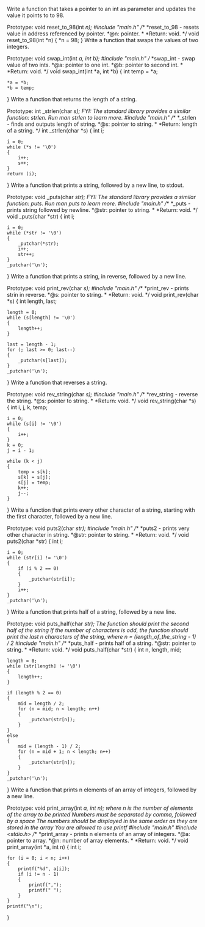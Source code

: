 Write a function that takes a pointer to an int as parameter and updates the value it points to to 98.

Prototype: void reset_to_98(int *n);
#include "main.h"
/**
 *reset_to_98 - resets value in address referenced by pointer.
 *@n: pointer.
 *
 *Return: void.
 */
void reset_to_98(int *n)
{
	*n = 98;
}
Write a function that swaps the values of two integers.

Prototype: void swap_int(int *a, int *b);
#include "main.h"
/**
 *swap_int - swap value of two ints.
 *@a: pointer to one int.
 *@b: pointer to second int.
 *
 *Return: void.
 */
void swap_int(int *a, int *b)
{
	int temp = *a;

	*a = *b;
	*b = temp;
}
Write a function that returns the length of a string.

Prototype: int _strlen(char *s);
FYI: The standard library provides a similar function: strlen. Run man strlen to learn more.
#include "main.h"
/**
 *_strlen - finds and outputs length of string.
 *@s: pointer to string.
 *
 *Return: length of a string.
 */
int _strlen(char *s)
{
	int i;

	i = 0;
	while (*s != '\0')
	{
		i++;
		s++;
	}
	return (i);
}
Write a function that prints a string, followed by a new line, to stdout.

Prototype: void _puts(char *str);
FYI: The standard library provides a similar function: puts. Run man puts to learn more.
#include "main.h"
/**
 *_puts - prints string followed by newline.
 *@str: pointer to string.
 *
 *Return: void.
 */
void _puts(char *str)
{
	int i;

	i = 0;
	while (*str != '\0')
	{
		_putchar(*str);
		i++;
		str++;
	}
	_putchar('\n');
}
Write a function that prints a string, in reverse, followed by a new line.

Prototype: void print_rev(char *s);
#include "main.h"
/**
 *print_rev - prints strin in reverse.
 *@s: pointer to string.
 *
 *Return: void.
 */
void print_rev(char *s)
{
	int length, last;

	length = 0;
	while (s[length] != '\0')
	{
		length++;
	}

	last = length - 1;
	for (; last >= 0; last--)
	{
		_putchar(s[last]);
	}
	_putchar('\n');
}
Write a function that reverses a string.

Prototype: void rev_string(char *s);
#include "main.h"
/**
 *rev_string - reverse the string.
 *@s: pointer to string.
 *
 *Return: void.
 */
void rev_string(char *s)
{
	int i, j, k, temp;

	i = 0;
	while (s[i] != '\0')
	{
		i++;
	}
	k = 0;
	j = i - 1;

	while (k < j)
	{
		temp = s[k];
		s[k] = s[j];
		s[j] = temp;
		k++;
		j--;
	}
}
Write a function that prints every other character of a string, starting with the first character, followed by a new line.

Prototype: void puts2(char *str);
#include "main.h"
/**
 *puts2 - prints very other character in string.
 *@str: pointer to string.
 *
 *Return: void.
 */
void puts2(char *str)
{
	int i;

	i = 0;
	while (str[i] != '\0')
	{
		if (i % 2 == 0)
		{
			_putchar(str[i]);
		}
		i++;
	}
	_putchar('\n');
}
Write a function that prints half of a string, followed by a new line.

Prototype: void puts_half(char *str);
The function should print the second half of the string
If the number of characters is odd, the function should print the last n characters of the string, where n = (length_of_the_string - 1) / 2
#include "main.h"
/**
 *puts_half - prints half of a string.
 *@str: pointer to string.
 *
 *Return: void.
 */
void puts_half(char *str)
{
	int n, length, mid;

	length = 0;
	while (str[length] != '\0')
	{
		length++;
	}

	if (length % 2 == 0)
	{
		mid = length / 2;
		for (n = mid; n < length; n++)
		{
			_putchar(str[n]);
		}
	}
	else
	{
		mid = (length - 1) / 2;
		for (n = mid + 1; n < length; n++)
		{
			_putchar(str[n]);
		}
	}
	_putchar('\n');
}
Write a function that prints n elements of an array of integers, followed by a new line.

Prototype: void print_array(int *a, int n);
where n is the number of elements of the array to be printed
Numbers must be separated by comma, followed by a space
The numbers should be displayed in the same order as they are stored in the array
You are allowed to use printf
#include "main.h"
#include <stdio.h>
/**
 *print_array - prints n elements of an array of integers.
 *@a: pointer to array.
 *@n: number of array elements.
 *
 *Return: void.
 */
void print_array(int *a, int n)
{
	int i;

	for (i = 0; i < n; i++)
	{
		printf("%d", a[i]);
		if (i != n - 1)
		{
			printf(",");
			printf(" ");
		}
	}
	printf("\n");
}
